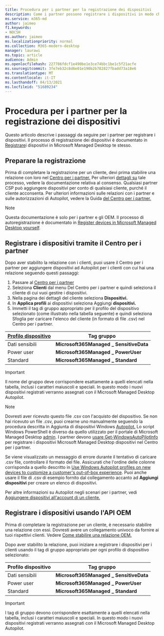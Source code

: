 ```yaml
---
title: Procedura per i partner per la registrazione dei dispositivi
description: Come i partner possono registrare i dispositivi in modo che possano essere gestiti da Microsoft Managed Desktop
ms.service: m365-md
author: jaimeo
f1.keywords:
- NOCSH
ms.author: jaimeo
ms.localizationpriority: normal
ms.collection: M365-modern-desktop
manager: laurawi
ms.topic: article
audience: Admin
ms.openlocfilehash: 227786fdcf1e490be1e3ce74bbc1be1c5f21acfe
ms.sourcegitcommit: 3fe7eb32c8d6e01e190b2b782827fbadd73a18e6
ms.translationtype: MT
ms.contentlocale: it-IT
ms.lasthandoff: 04/13/2021
ms.locfileid: "51689234"
---
```

# <a name="steps-for-partners-to-register-devices"></a>Procedura per i partner per la registrazione dei dispositivi


Questo articolo descrive i passaggi da seguire per i partner per registrare i dispositivi. Il processo di registrazione dei dispositivi è documentato in [Registrare](register-devices-self.md)i dispositivi in Microsoft Managed Desktop te stesso.



## <a name="prepare-for-registration"></a>Preparare la registrazione 
Prima di completare la registrazione per un cliente, devi prima stabilire una relazione con loro nel [Centro per i partner.](https://partner.microsoft.com/dashboard) Per ulteriori [dettagli su](/windows/deployment/windows-autopilot/registration-auth#csp-authorization) tale processo, vedere la documentazione relativa al consenso. Qualsiasi partner CSP può aggiungere dispositivi per conto di qualsiasi cliente, purché il cliente acconsenta. Per ulteriori informazioni sulle relazioni con i partner e sulle autorizzazioni di Autopilot, vedere la Guida [del Centro per i partner.](/partner-center/customers_revoke_admin_privileges#windows-autopilot)


> [!NOTE]
> Questa documentazione è solo per i partner e gli OEM. Il processo di autoregistrazione è documentato in [Register devices in Microsoft Managed Desktop yourself](register-devices-self.md).


## <a name="register-devices-by-using-partner-center"></a>Registrare i dispositivi tramite il Centro per i partner

Dopo aver stabilito la relazione con i clienti, puoi usare il Centro per i partner per aggiungere dispositivi ad Autopilot per i clienti con cui hai una relazione seguendo questi passaggi:

1. Passare al [Centro per i partner](https://partner.microsoft.com/dashboard)
2. Seleziona **Clienti** dal menu Del Centro per i partner e quindi seleziona il cliente di cui vuoi gestire i dispositivi.
3. Nella pagina dei dettagli del cliente seleziona **Dispositivi.**
4. In **Applica profili** ai dispositivi seleziona Aggiungi **dispositivi.**
5. Immetti il tag di gruppo appropriato per il profilo del dispositivo selezionato  (come illustrato nella tabella seguente) e quindi seleziona Sfoglia per caricare l'elenco del cliente (in formato di file .csv) nel Centro per i partner.

|[Profilo dispositivo](../service-description/profiles.md)  |Tag gruppo  |
|---------|---------|
|Dati sensibili     |**Microsoft365Managed \_ SensitiveData**    |
|Power user     | **Microsoft365Managed \_ PowerUser**          |
|Standard     | **Microsoft365Managed \_ Standard**        |

> [!IMPORTANT]
> Il nome del gruppo deve corrispondere esattamente a quelli elencati nella tabella, inclusi i caratteri maiuscoli e speciali. In questo modo i nuovi dispositivi registrati verranno assegnati con il Microsoft Managed Desktop Autopilot.

>[!NOTE]
> Dovresti aver ricevuto questo file .csv con l'acquisto del dispositivo. Se non hai ricevuto un file .csv, puoi crearne uno manualmente seguendo la procedura descritta in Aggiunta di dispositivi Windows [Autopilot.](/windows/deployment/windows-autopilot/add-devices#collecting-the-hardware-id-from-existing-devices-using-powershell) Lo script Windows PowerShell è diverso da quello utilizzato per il portale di Microsoft Managed Desktop [admin](./register-devices-self.md#obtain-the-hardware-hash). I partner devono [usare Get-WindowsAutoPilotInfo](https://www.powershellgallery.com/packages/Get-WindowsAutoPilotInfo) per registrare i dispositivi Microsoft Managed Desktop dispositivi nel Centro per i partner.

Se viene visualizzato un messaggio di errore durante il tentativo di caricare .csv file, controllare il formato del file. Assicurati che l'ordine delle colonne corrisponda a quello descritto in [Use Windows Autopilot profiles on new devices to customize a customer's out-of-box experience](/partner-center/autopilot#add-devices-to-a-customers-account). Puoi anche usare il file di .csv di esempio fornito dal collegamento accanto ad **Aggiungi dispositivi** per creare un elenco di dispositivi. 

Per altre informazioni su Autopilot negli scenari per i partner, vedi [Aggiungere dispositivi all'account di un cliente.](/partner-center/autopilot#add-devices-to-a-customers-account)


## <a name="register-devices-by-using-the-oem-api"></a>Registrare i dispositivi usando l'API OEM

Prima di completare la registrazione per un cliente, è necessario stabilire una relazione con essi. Dovresti avere un collegamento univoco da fornire ai tuoi rispettivi clienti. Vedere [Come stabilire una relazione OEM.](/windows/deployment/windows-autopilot/registration-auth#oem-authorization)

Dopo aver stabilito la relazione, puoi iniziare a registrare i dispositivi per i clienti usando il tag di gruppo appropriato per ogni profilo di dispositivo selezionato:


|Profilo dispositivo  |Tag gruppo  |
|---------|---------|
|Dati sensibili     | **Microsoft365Managed \_ SensitiveData**     |
|Power user     | **Microsoft365Managed \_ PowerUser**          |
|Standard     | **Microsoft365Managed \_ Standard**      |

> [!IMPORTANT]
> I tag di gruppo devono corrispondere esattamente a quelli elencati nella tabella, inclusi i caratteri maiuscoli e speciali. In questo modo i nuovi dispositivi registrati verranno assegnati con il Microsoft Managed Desktop Autopilot.